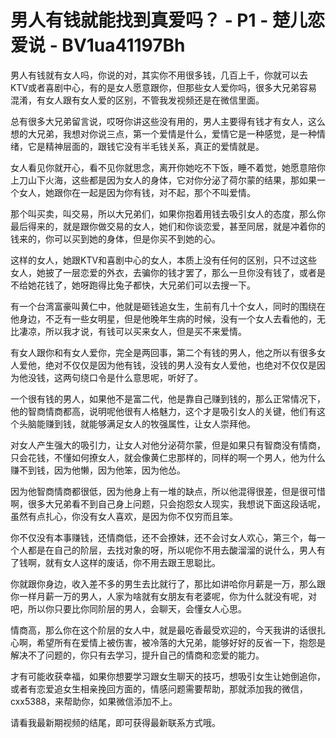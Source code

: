 # 男人有钱就能找到真爱吗？ - P1 - 楚儿恋爱说 - BV1ua41197Bh

男人有钱就有女人吗，你说的对，其实你不用很多钱，几百上千，你就可以去KTV或者喜剧中心，有的是女人愿意跟你，但那些女人爱你吗，很多大兄弟容易混淆，有女人跟有女人爱的区别，不管我发视频还是在微信里面。

总有很多大兄弟留言说，哎呀你讲这些没有用的，男人主要得有钱才有女人，这么想的大兄弟，我想对你说三点，第一个爱情是什么，爱情它是一种感觉，是一种情绪，它是精神层面的，跟钱它没有半毛钱关系，真正的爱情就是。

女人看见你就开心，看不见你就思念，离开你她吃不下饭，睡不着觉，她愿意陪你上刀山下火海，这些都是因为女人的身体，它对你分泌了荷尔蒙的结果，那如果一个女人，她跟你在一起是因为你有钱，对不起，那个不叫爱情。

那个叫买卖，叫交易，所以大兄弟们，如果你抱着用钱去吸引女人的态度，那么你最后得来的，就是跟你做交易的女人，她们和你谈恋爱，甚至同居，就是冲着你的钱来的，你可以买到她的身体，但是你买不到她的心。

这样的女人，她跟KTV和喜剧中心的女人，本质上没有任何的区别，只不过这些女人，她披了一层恋爱的外衣，去骗你的钱才罢了，那么一旦你没有钱了，或者是不给她花钱了，她呀跑得比兔子都快，大兄弟们可以去搜一下。

有一个台湾富豪叫黄仁中，他就是砸钱追女生，生前有几十个女人，同时的围绕在他身边，不乏有一些女明星，但是他晚年生病的时候，没有一个女人去看他的，无比凄凉，所以我才说，有钱可以买来女人，但是买不来爱情。

有女人跟你和有女人爱你，完全是两回事，第二个有钱的男人，他之所以有很多女人爱他，绝对不仅仅是因为他有钱，没钱的男人没有女人爱他，也绝对不仅仅是因为他没钱，这两句绕口令是什么意思呢，听好了。

一个很有钱的男人，如果他不是富二代，他是靠自己赚到钱的，那么正常情况下，他的智商情商都高，说明呢他很有人格魅力，这个才是吸引女人的关键，他们有这个头脑能赚到钱，就能够满足女人的牧强属性，让女人崇拜他。

对女人产生强大的吸引力，让女人对他分泌荷尔蒙，但是如果只有智商没有情商，只会花钱，不懂如何撩女人，就会像黄仁忠那样的，同样的啊一个男人，他为什么赚不到钱，因为他懒，因为他笨，因为他怂。

因为他智商情商都很低，因为他身上有一堆的缺点，所以他混得很差，但是很可惜啊，很多大兄弟看不到自己身上问题，只会抱怨女人现实，我想说下面这段话呢，虽然有点扎心，你没有女人喜欢，是因为你不仅穷而且笨。

你不仅没有本事赚钱，还情商低，还不会撩妹，还不会讨女人欢心，第三个，每一个人都是在自己的阶层，去找对象的呀，所以呢你不用去酸溜溜的说什么，男人有了钱啊，就有女人这样的废话，你不用去跟王思聪比。

你就跟你身边，收入差不多的男生去比就行了，那比如讲哈你月薪是一万，那么跟你一样月薪一万的男人，人家为啥就有女朋友有老婆呢，你为什么就没有呢，对吧，所以你只要比你同阶层的男人，会聊天，会懂女人心思。

情商高，那么你在这个阶层的女人中，就是最吃香最受欢迎的，今天我讲的话很扎心啊，希望所有在爱情上被伤害，被冷落的大兄弟，能够好好的反省一下，抱怨是解决不了问题的，你只有去学习，提升自己的情商和恋爱的能力。

才有可能收获幸福，如果你想要学习跟女生聊天的技巧，想吸引女生让她倒追你，或者有恋爱追女生相亲挽回方面的，情感问题需要帮助，那就添加我的微信，cxx5388，来帮助你，如果微信添加不上。

请看我最新期视频的结尾，即可获得最新联系方式哦。